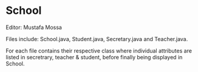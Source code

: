 # School 

Editor: Mustafa Mossa

Files include: School.java, Student.java, Secretary.java and Teacher.java.

For each file contains their respective class where individual attributes are listed in secretrary, teacher & student, before finally 
being displayed in School.
